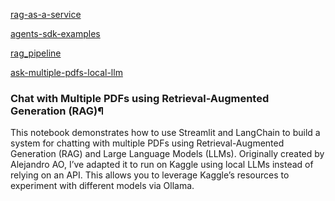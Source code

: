 [rag-as-a-service](https://github.com/Shubhamsaboo/awesome-llm-apps/tree/main/rag_tutorials/rag-as-a-service)

[agents-sdk-examples](https://github.com/KodySimpson/agents-sdk)


[rag_pipeline](https://github.com/snsupratim/rag_pdf_chatbot/blob/main/rag_pipeline.py)

[ask-multiple-pdfs-local-llm](https://www.kaggle.com/code/laijaihong/ask-multiple-pdfs-local-llm)

### Chat with Multiple PDFs using Retrieval-Augmented Generation (RAG)¶
This notebook demonstrates how to use Streamlit and LangChain to build a system for chatting with multiple PDFs using Retrieval-Augmented Generation (RAG) and Large Language Models (LLMs). Originally created by Alejandro AO, I’ve adapted it to run on Kaggle using local LLMs instead of relying on an API. This allows you to leverage Kaggle’s resources to experiment with different models via Ollama.
